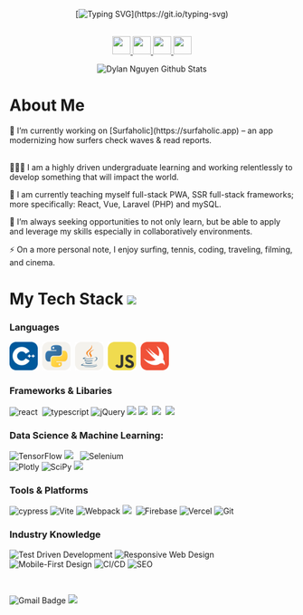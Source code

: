 <div id="header" align="center">
  
[![Typing SVG](https://readme-typing-svg.herokuapp.com?font=comfortaa&color=FFFFF&size=24&width=500&lines=Hi!+I'm+Dylan..;A+computer+science+undergrad..;A+full-stack+developer..;A+cybersecurity+intern..;An+open+source+contributor..;An+entrepreneur+with+both+technical+&+interpersonal+skills!)](https://git.io/typing-svg)

<div id="header" align="center">
   <img src="https://komarev.com/ghpvc/?username=thedigitalchief&style=flat-square&color=blue" alt=""/><br>
   <a href="https://www.linkedin.com/in/dylanhnguyen/" title="LinkedIn">
  <img height="32" width="32" src="https://cdn-icons-png.flaticon.com/512/145/145807.png" />
</a>
<a href="https://github.com/thedigitalchief" title="GitHub ">
  <img height="32" width="32" src="https://cdn-icons-png.flaticon.com/512/1051/1051275.png" />
   </a>
  <a href="https://dev.to/digitalchief" title="Dev.to Account">
  <img height="32" width="32" src="https://cdn-icons-png.flaticon.com/512/5969/5969113.png" />
</a>

   <a href="https://www.facebook.com/dylannguyenn" title="Facebook Account">
  <img height="32" width="32" src="https://cdn-icons-png.flaticon.com/512/5968/5968764.png" />
</a>

![Dylan Nguyen Github Stats](https://github-readme-stats.vercel.app/api?username=thedigitalchief&theme=nord&show_icons=true&count_private=true)
 </div>

<div align = "left">
  
#  About Me
<div align = "left">
  🔭 I’m currently working on [Surfaholic](https://surfaholic.app) – an app modernizing how surfers check waves & read reports. <br><br>
  
  👨🏻‍💻 I am a highly driven undergraduate learning and working relentlessly to develop something that will impact the world.<br>
  
  🌱 I am currently teaching myself full-stack PWA, SSR full-stack frameworks; more specifically: React, Vue, Laravel (PHP) and mySQL. <br>
  
  👯 I’m always seeking opportunities to not only learn, but be able to apply and leverage my skills especially in collaboratively environments. <br>
  
  ⚡ On a more personal note, I enjoy surfing, tennis, coding, traveling, filming, and cinema. <br>
</div>

#  My Tech Stack <img src = "https://media2.giphy.com/media/QssGEmpkyEOhBCb7e1/giphy.gif?cid=ecf05e47a0n3gi1bfqntqmob8g9aid1oyj2wr3ds3mg700bl&rid=giphy.gif" width = 3%> 

### Languages
  <img src="https://github.com/tandpfun/skill-icons/blob/main/icons/CPP.svg" title="C++" alt="C++" width="50px" height="50px"/>&nbsp;
  <img src="https://github.com/tandpfun/skill-icons/blob/main/icons/Python-Light.svg" title="Python" alt="Python" width="50px" height="50px"/>&nbsp;
  <img src="https://github.com/tandpfun/skill-icons/blob/main/icons/Java-Light.svg" title="Java" alt="Python" width="50px" height="50px"/>&nbsp;
  <img src="https://github.com/tandpfun/skill-icons/blob/main/icons/JavaScript.svg" title="JavaScript" alt="JavaScript" width="50px" height="50px"/>&nbsp;
  <img src = "https://github.com/tandpfun/skill-icons/blob/main/icons/Swift.svg" title="Swift/SwiftUI" alt="Swift" width="50px" height="50px"/>&nbsp;
  
### Frameworks & Libaries
<img alt="react" src="https://img.shields.io/badge/React-20232A?style=for-the-badge&logo=react&logoColor=61DAFB"/>&nbsp;
<img alt="typescript" src="https://img.shields.io/badge/typescript-007ACC.svg?&style=for-the-badge&logo=typescript&logoColor=fff" />
![jQuery](https://img.shields.io/badge/jquery-%230769AD.svg?style=for-the-badge&logo=jquery&logoColor=white)
<img src="https://img.shields.io/badge/Django-092E20?style=for-the-badge&logo=django&logoColor=green" />
 <img src="https://img.shields.io/badge/node.js-90C53F.svg?&style=for-the-badge&logo=node.js&logoColor=fff" />&nbsp;
 <img src="https://img.shields.io/badge/Express.js-000000?style=for-the-badge&logo=express&logoColor=white" />&nbsp;
 <img src="https://img.shields.io/badge/MySQL-005C84?style=for-the-badge&logo=mysql&logoColor=white" />&nbsp;
<br>

### Data Science & Machine Learning:
![TensorFlow](https://img.shields.io/badge/TensorFlow-%23FF6F00.svg?style=for-the-badge&logo=TensorFlow&logoColor=white)
 <img src = "https://img.shields.io/badge/Puppeteer-40B5A4?style=for-the-badge&logo=Puppeteer&logoColor=white" /> &nbsp;
![Selenium](https://img.shields.io/badge/-selenium-%43B02A?style=for-the-badge&logo=selenium&logoColor=white) <br>
![Plotly](https://img.shields.io/badge/Plotly-%233F4F75.svg?style=for-the-badge&logo=plotly&logoColor=white)
![SciPy](https://img.shields.io/badge/SciPy-%230C55A5.svg?style=for-the-badge&logo=scipy&logoColor=%white)
<img src = "https://img.shields.io/badge/scikit_learn-F7931E?style=for-the-badge&logo=scikit-learn&logoColor=white" />
<br>

### Tools & Platforms
![cypress](https://img.shields.io/badge/-cypress-%23E5E5E5?style=for-the-badge&logo=cypress&logoColor=058a5e)
![Vite](https://img.shields.io/static/v1?label=&message=Vite&color=646CFF&style=for-the-badge&logo=vite&logoColor=ffcb23)
![Webpack](https://img.shields.io/badge/webpack-%238DD6F9.svg?style=for-the-badge&logo=webpack&logoColor=black)
 <img src="https://img.shields.io/badge/mongodb-26A944.svg?&style=for-the-badge&logo=mongodb&logoColor=fff" />&nbsp; 
![Firebase](https://img.shields.io/badge/firebase-%23039BE5.svg?style=for-the-badge&logo=firebase)
![Vercel](https://img.shields.io/badge/vercel-%23000000.svg?style=for-the-badge&logo=vercel&logoColor=white)
![Git](https://img.shields.io/badge/git-%23F05033.svg?style=for-the-badge&logo=git&logoColor=white)

### Industry Knowledge
![Test Driven Development](https://img.shields.io/static/v1?label=&message=Test%20Driven%20Development&color=729b1a&style=for-the-badge)
![Responsive Web Design](https://img.shields.io/static/v1?label=&message=Responsive%20Web%20Design&color=1a202c&style=for-the-badge)
![Mobile-First Design](https://img.shields.io/static/v1?label=&message=Mobile-First%20Design&color=38b2ac&style=for-the-badge)
![CI/CD](https://img.shields.io/static/v1?label=&message=CI/CD&color=f05033&style=for-the-badge)
![SEO](https://img.shields.io/static/v1?label=&message=SEO&color=blue&style=for-the-badge)

&nbsp;
<br>


<div align = "left">

![Gmail Badge](https://img.shields.io/badge/-me@dylanhnguyen.com-c14438?style=flat-square&logo=Gmail&logoColor=white&link=mailto:me@dylanhnguyen.com)
<a href = "https://dylanhnguyen.com"><img src = https://img.shields.io/badge/portfolio-website-blue>                         
</a> 
</div>   
